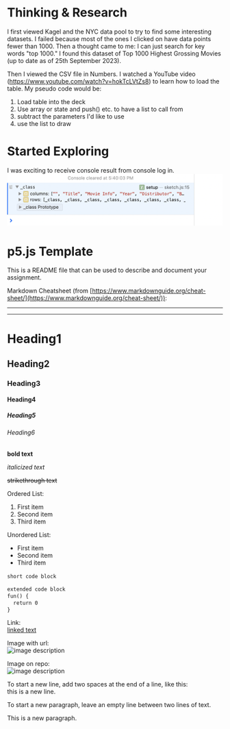# Thinking & Research
I first viewed Kagel and the NYC data pool to try to find some interesting datasets. I failed because most of the ones I clicked on have data points fewer than 1000. Then a thought came to me: I can just search for key words "top 1000." I found this dataset of Top 1000 Highest Grossing Movies (up to date as of 25th September 2023).  

Then I viewed the CSV file in Numbers. I watched a YouTube video (https://www.youtube.com/watch?v=hokTcLVtZs8) to learn how to load the table. My pseudo code would be:  
1. Load table into the deck
2. Use array or state and push() etc. to have a list to call from
3. subtract the parameters I'd like to use
4. use the list to draw


# Started Exploring
I was exciting to receive console result from console log in.   
![image description](./1.png)


# p5.js Template

This is a README file that can be used to describe and document your assignment.

Markdown Cheatsheet (from [https://www.markdownguide.org/cheat-sheet/](https://www.markdownguide.org/cheat-sheet/)):

---
---

# Heading1
## Heading2
### Heading3
#### Heading4
##### Heading5
###### Heading6

**bold text**

*italicized text*

~~strikethrough text~~

Ordered List:
1. First item
2. Second item
3. Third item

Unordered List:
- First item
- Second item
- Third item

`short code block`

```
extended code block
fun() {
  return 0
}
```

Link:  
[linked text](https://www.example.com)


Image with url:  
![image description](https://dm-gy-6063-2023f-d.github.io/assets/homework/02/clark-espaco-modulado-00.jpg)


Image on repo:  
![image description](./file-name.jpg)


To start a new line, add two spaces at the end of a line, like this:  
this is a new line.


To start a new paragraph, leave an empty line between two lines of text.

This is a new paragraph.
